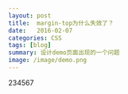```yaml
---
layout: post
title:  margin-top为什么失效了？
date:   2016-02-07 
categories: CSS
tags: [blog]  
summary: 设计demo页面出现的一个问题
image: /image/demo.png
---
```

234567